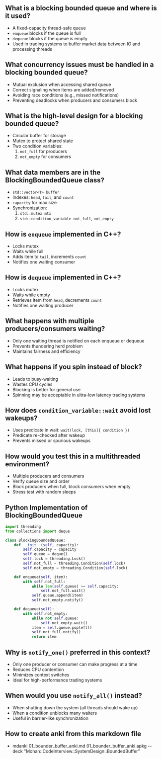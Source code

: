 ##  What is a blocking bounded queue and where is it used?

* A fixed-capacity thread-safe queue
* `enqueue` blocks if the queue is full
* `dequeue` blocks if the queue is empty
* Used in trading systems to buffer market data between IO and processing threads

##  What concurrency issues must be handled in a blocking bounded queue?

* Mutual exclusion when accessing shared queue
* Correct signaling when items are added/removed
* Avoiding race conditions (e.g., missed notifications)
* Preventing deadlocks when producers and consumers block

##  What is the high-level design for a blocking bounded queue?

* Circular buffer for storage
* Mutex to protect shared state
* Two condition variables:
    1. `not_full` for producers
    2. `not_empty` for consumers

##  What data members are in the BlockingBoundedQueue class?

* `std::vector<T> buffer`
* Indexes: `head`, `tail`, and `count`
* `capacity` for max size
* Synchronization:
    1. `std::mutex mtx`
    2. `std::condition_variable not_full`, `not_empty`

##  How is `enqueue` implemented in C++?

* Locks mutex
* Waits while full
* Adds item to `tail`, increments `count`
* Notifies one waiting consumer

##  How is `dequeue` implemented in C++?

* Locks mutex
* Waits while empty
* Retrieves item from `head`, decrements `count`
* Notifies one waiting producer

##  What happens with multiple producers/consumers waiting?

* Only one waiting thread is notified on each enqueue or dequeue
* Prevents thundering herd problem
* Maintains fairness and efficiency

##  What happens if you spin instead of block?

* Leads to busy-waiting
* Wastes CPU cycles
* Blocking is better for general use
* Spinning may be acceptable in ultra-low latency trading systems

##  How does `condition_variable::wait` avoid lost wakeups?

* Uses predicate in wait: `wait(lock, [this]{ condition })`
* Predicate re-checked after wakeup
* Prevents missed or spurious wakeups

##  How would you test this in a multithreaded environment?

* Multiple producers and consumers
* Verify queue size and order
* Block producers when full, block consumers when empty
* Stress test with random sleeps

##  Python Implementation of BlockingBoundedQueue

```python
import threading
from collections import deque

class BlockingBoundedQueue:
    def __init__(self, capacity):
        self.capacity = capacity
        self.queue = deque()
        self.lock = threading.Lock()
        self.not_full = threading.Condition(self.lock)
        self.not_empty = threading.Condition(self.lock)

    def enqueue(self, item):
        with self.not_full:
            while len(self.queue) >= self.capacity:
                self.not_full.wait()
            self.queue.append(item)
            self.not_empty.notify()

    def dequeue(self):
        with self.not_empty:
            while not self.queue:
                self.not_empty.wait()
            item = self.queue.popleft()
            self.not_full.notify()
            return item
```

##  Why is `notify_one()` preferred in this context?

* Only one producer or consumer can make progress at a time
* Reduces CPU contention
* Minimizes context switches
* Ideal for high-performance trading systems

##  When would you use `notify_all()` instead?

* When shutting down the system (all threads should wake up)
* When a condition unblocks many waiters
* Useful in barrier-like synchronization


## How to create anki from this markdown file

* mdanki 01_bounder_buffer_anki.md 01_bounder_buffer_anki.apkg --deck "Mohan::CodeInterview::SystemDesign::BoundedBuffer"
